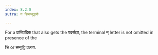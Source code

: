 ```yaml
---
index: 8.2.8
sutra: न ङिसम्बुद्ध्योः

---
```

For a प्रातिपदिक that also gets the पदसंंज्ञा, the terminal न् letter is not omitted in presence of the      

ङि or सम्बुद्धि प्रत्यय. 